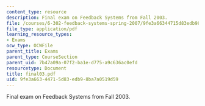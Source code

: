 ```yaml
---
content_type: resource
description: Final exam on Feedback Systems from Fall 2003.
file: /courses/6-302-feedback-systems-spring-2007/9fe3a66344715d83edb98ba7a0519d59_final03.pdf
file_type: application/pdf
learning_resource_types:
- Exams
ocw_type: OCWFile
parent_title: Exams
parent_type: CourseSection
parent_uid: 7b47a09a-07f2-ba1e-d775-a9c636ac0efd
resourcetype: Document
title: final03.pdf
uid: 9fe3a663-4471-5d83-edb9-8ba7a0519d59
---
```

Final exam on Feedback Systems from Fall 2003.

